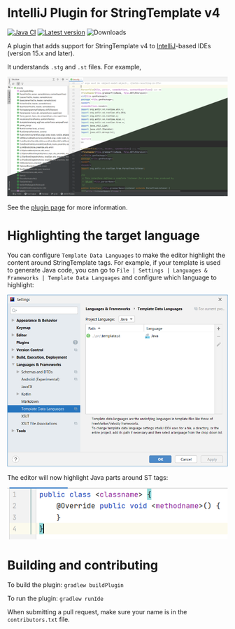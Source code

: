 # IntelliJ Plugin for StringTemplate v4 
[![Java CI](https://github.com/antlr/jetbrains-plugin-st4/workflows/Java%20CI/badge.svg?branch=master)](https://github.com/antlr/jetbrains-plugin-st4/actions) [![Latest version](https://img.shields.io/jetbrains/plugin/v/8041.svg?label=latest%20version)](https://plugins.jetbrains.com/plugin/8041-stringtemplate-v4-plugin) ![Downloads](https://img.shields.io/jetbrains/plugin/d/8041.svg)

A plugin that adds support for StringTemplate v4 to [IntelliJ](https://www.jetbrains.com/idea/)-based IDEs (version 15.x and later).

It understands `.stg` and `.st` files. For example,

<img src="images/editor.png">

See the [plugin page](https://plugins.jetbrains.com/plugin/8041?pr=) for more information.

# Highlighting the target language

You can configure `Template Data Languages` to make the editor highlight the content around StringTemplate tags.
For example, if your template is used to generate Java code, you can go to `File | Settings | Languages & Frameworks | Template Data Languages`
and configure which language to highlight:

<img src="images/template-data-language.png">

The editor will now highlight Java parts around ST tags:

<img src="images/java-highlight.png">

# Building and contributing

To build the plugin:
`gradlew buildPlugin`

To run the plugin:
`gradlew runIde`

When submitting a pull request, make sure your name is in the `contributors.txt` file.
